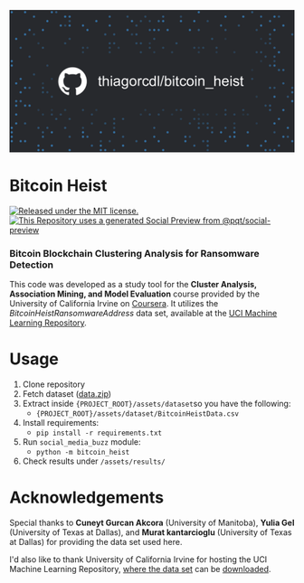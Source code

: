 ![preview](https://github.com/thiagorcdl/bitcoin_heist/blob/master/assets/social_media_preview.png)

# Bitcoin Heist
[![Released under the MIT license.](https://img.shields.io/badge/license-MIT-blue.svg)](https://github.com/thiagorcdl/social_media_buzz/blob/master/LICENSE) [![This Repository uses a generated Social Preview from @pqt/social-preview](https://img.shields.io/badge/%E2%9C%93-Social%20Preview-blue)](https://github.com/pqt/social-preview)

### Bitcoin Blockchain Clustering Analysis for Ransomware Detection

This code was developed as a study tool for the **Cluster Analysis, Association Mining, and Model Evaluation** course provided by the University of California Irvine on [Coursera](https://www.coursera.org/learn/cluster-analysis-association-mining-and-model-evaluation).
It utilizes the _BitcoinHeistRansomwareAddress_ data set, available at the [UCI Machine Learning Repository](https://archive.ics.uci.edu/ml/datasets.php).

# Usage

1. Clone repository
1. Fetch dataset ([data.zip](https://archive.ics.uci.edu/ml/machine-learning-databases/00526/))
1. Extract inside `{PROJECT_ROOT}/assets/dataset`so you have the following:
   - `{PROJECT_ROOT}/assets/dataset/BitcoinHeistData.csv`
1. Install requirements:
    - `pip install -r requirements.txt`
1. Run `social_media_buzz` module:
    - `python -m bitcoin_heist`
1. Check results under `/assets/results/`


# Acknowledgements

Special thanks to **Cuneyt Gurcan Akcora** (University of Manitoba), **Yulia Gel** (University of Texas at Dallas), and **Murat kantarcioglu** (University of Texas at Dallas) for providing the data set used here.

I'd also like to thank University of California Irvine for hosting the UCI Machine Learning Repository, [where the data set](https://archive.ics.uci.edu/ml/datasets/BitcoinHeistRansomwareAddressDataset) can be [downloaded](https://archive.ics.uci.edu/ml/machine-learning-databases/00526/data.zip).
